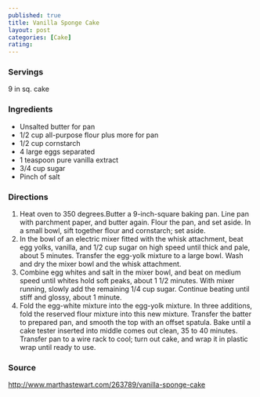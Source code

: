 ```yaml
---
published: true
title: Vanilla Sponge Cake
layout: post
categories: [Cake]
rating: 
---
```

### Servings
9 in sq. cake

### Ingredients
- Unsalted butter for pan
- 1/2 cup all-purpose flour plus more for pan
- 1/2 cup cornstarch
- 4 large eggs separated
- 1 teaspoon pure vanilla extract
- 3/4 cup sugar
- Pinch of salt


### Directions
1. Heat oven to 350 degrees.Butter a 9-inch-square baking pan. Line pan with parchment paper, and butter again. Flour the pan, and set aside. In a small bowl, sift together flour and cornstarch; set aside.
2. In the bowl of an electric mixer fitted with the whisk attachment, beat egg yolks, vanilla, and 1/2 cup sugar on high speed until thick and pale, about 5 minutes. Transfer the egg-yolk mixture to a large bowl. Wash and dry the mixer bowl and the whisk attachment.
3. Combine egg whites and salt in the mixer bowl, and beat on medium speed until whites hold soft peaks, about 1 1/2 minutes. With mixer running, slowly add the remaining 1/4 cup sugar. Continue beating until stiff and glossy, about 1 minute.
4. Fold the egg-white mixture into the egg-yolk mixture. In three additions, fold the reserved flour mixture into this new mixture. Transfer the batter to prepared pan, and smooth the top with an offset spatula. Bake until a cake tester inserted into middle comes out clean, 35 to 40 minutes. Transfer pan to a wire rack to cool; turn out cake, and wrap it in plastic wrap until ready to use.

### Source
<a href="http://www.marthastewart.com/263789/vanilla-sponge-cake" target="new">http://www.marthastewart.com/263789/vanilla-sponge-cake</a>
